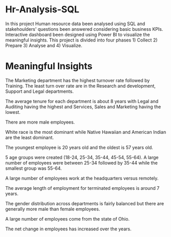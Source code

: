 # Hr-Analysis-SQL
In this project Human resource data been analysed using SQL and stakehoulders' questions been answered considering basic business KPIs. Interactive dashboard been designed using Power BI to visualize the meaningful insights. This project is divided into four phases 1) Collect 2) Prepare 3) Analyse and 4) Visualize.

# Meaningful Insights

The Marketing department has the highest turnover rate followed by Training. The least turn over rate are in the Research and development, Support and Legal departments.

The average tenure for each department is about 8 years with Legal and Auditing having the highest and Services, Sales and Marketing having the lowest.

There are more male employees.

White race is the most dominant while Native Hawaiian and American Indian are the least dominant.

The youngest employee is 20 years old and the oldest is 57 years old.

5 age groups were created (18-24, 25-34, 35-44, 45-54, 55-64). A large number of employees were between 25-34 followed by 35-44 while the smallest group was 55-64.

A large number of employees work at the headquarters versus remotely.

The average length of employment for terminated employees is around 7 years.

The gender distribution across departments is fairly balanced but there are generally more male than female employees.

A large number of employees come from the state of Ohio.

The net change in employees has increased over the years.
